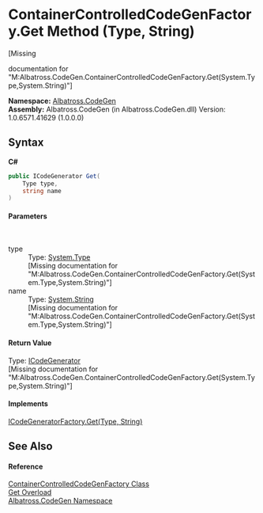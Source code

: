 # ContainerControlledCodeGenFactory.Get Method (Type, String)
 

\[Missing <summary> documentation for "M:Albatross.CodeGen.ContainerControlledCodeGenFactory.Get(System.Type,System.String)"\]

**Namespace:**&nbsp;<a href="DCDDD28E">Albatross.CodeGen</a><br />**Assembly:**&nbsp;Albatross.CodeGen (in Albatross.CodeGen.dll) Version: 1.0.6571.41629 (1.0.0.0)

## Syntax

**C#**<br />
``` C#
public ICodeGenerator Get(
	Type type,
	string name
)
```


#### Parameters
&nbsp;<dl><dt>type</dt><dd>Type: <a href="http://msdn2.microsoft.com/en-us/library/42892f65" target="_blank">System.Type</a><br />\[Missing <param name="type"/> documentation for "M:Albatross.CodeGen.ContainerControlledCodeGenFactory.Get(System.Type,System.String)"\]</dd><dt>name</dt><dd>Type: <a href="http://msdn2.microsoft.com/en-us/library/s1wwdcbf" target="_blank">System.String</a><br />\[Missing <param name="name"/> documentation for "M:Albatross.CodeGen.ContainerControlledCodeGenFactory.Get(System.Type,System.String)"\]</dd></dl>

#### Return Value
Type: <a href="E61B69D">ICodeGenerator</a><br />\[Missing <returns> documentation for "M:Albatross.CodeGen.ContainerControlledCodeGenFactory.Get(System.Type,System.String)"\]

#### Implements
<a href="F9200888">ICodeGeneratorFactory.Get(Type, String)</a><br />

## See Also


#### Reference
<a href="DD4BB53F">ContainerControlledCodeGenFactory Class</a><br /><a href="1727EBC3">Get Overload</a><br /><a href="DCDDD28E">Albatross.CodeGen Namespace</a><br />